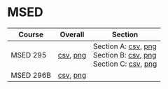 # MSED

| Course | Overall | Section |
| ------ | ------- | ------- |
| MSED 295 | [csv](https://github.com/UCSD-Historical-Enrollment-Data/2024Winter/blob/main/overall/MSED%20295.csv), [png](https://raw.githubusercontent.com/UCSD-Historical-Enrollment-Data/2024Winter/main/plot_overall/MSED%20295.png) | Section A: [csv](https://github.com/UCSD-Historical-Enrollment-Data/2024Winter/blob/main/section/MSED%20295_A.csv), [png](https://raw.githubusercontent.com/UCSD-Historical-Enrollment-Data/2024Winter/main/plot_section/MSED%20295_A.png)<br>Section B: [csv](https://github.com/UCSD-Historical-Enrollment-Data/2024Winter/blob/main/section/MSED%20295_B.csv), [png](https://raw.githubusercontent.com/UCSD-Historical-Enrollment-Data/2024Winter/main/plot_section/MSED%20295_B.png)<br>Section C: [csv](https://github.com/UCSD-Historical-Enrollment-Data/2024Winter/blob/main/section/MSED%20295_C.csv), [png](https://raw.githubusercontent.com/UCSD-Historical-Enrollment-Data/2024Winter/main/plot_section/MSED%20295_C.png) |
| MSED 296B | [csv](https://github.com/UCSD-Historical-Enrollment-Data/2024Winter/blob/main/overall/MSED%20296B.csv), [png](https://raw.githubusercontent.com/UCSD-Historical-Enrollment-Data/2024Winter/main/plot_overall/MSED%20296B.png) |  |
